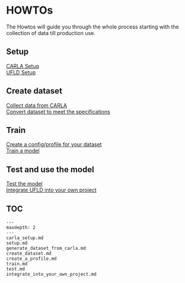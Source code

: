 # HOWTOs
The Howtos will guide you through the whole process starting with the collection of data till production use. 

## Setup
[CARLA Setup](./carla_setup.md)    
[UFLD Setup](./setup.md)  

## Create dataset
[Collect data from CARLA](./generate_dataset_from_carla.md)    
[Convert dataset to meet the specifications](./create_dataset.md)  

## Train
[Create a config/profile for your dataset](./create_a_profile.md)  
[Train a model](./train.md)  

## Test and use the model
[Test the model](./test.md)  
[Integrate UFLD into your own project](./integrate_into_your_own_project.md)


## TOC
```{toctree}
---
maxdepth: 2
---
carla_setup.md
setup.md
generate_dataset_from_carla.md
create_dataset.md
create_a_profile.md
train.md
test.md
integrate_into_your_own_project.md
```
